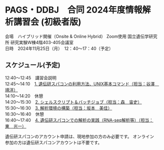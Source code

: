 # PAGS・DDBJ　合同 2024年度情報解析講習会 (初級者版)

会場　ハイブリッド開催（Onsite & Online Hybrid） Zoom使用 国立遺伝学研究所 研究実験W棟4階403-405会議室<br>
日時　2024年11月25日（月）　12：40～17：40（予定）

## スケジュール(予定)
12:40～12:45　講習会説明<br>
12:45～14:10　[1. 遺伝研スパコンの利用方法、UNIX基本コマンド（担当：谷澤　靖洋）](https://github.com/genome-sci/basic_course_2024/tree/main/1)<br>
14:10～14:20　休憩<br>
14:20～15:30　[2. シェルスクリプト＆バッチジョブ（担当：森　宙史）](https://github.com/genome-sci/basic_course_2024/tree/main/2)<br>
15:30～16:30　[3. 解析環境の構築（担当：坂本　美佳）](https://github.com/genome-sci/basic_course_2024/tree/main/3)<br>
16:30～16:40　休憩<br>
16:40～17:40　[4. 遺伝研スパコンでの解析の実践（RNA-seq解析等）（担当：東　光一）](https://github.com/genome-sci/basic_course_2024/tree/main/4)<br>

遺伝研スパコンのアカウント申請は、現地参加の方のみ必要です。
オンライン参加の方は遺伝研スパコンアカウントは不要です。
